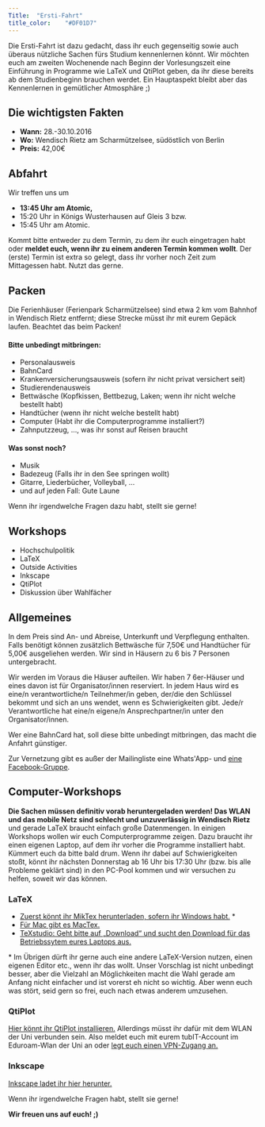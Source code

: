 ```yaml
---
Title:	"Ersti-Fahrt"
title_color:	"#DF01D7"
---
```

Die Ersti-Fahrt ist dazu gedacht, dass ihr euch gegenseitig sowie auch überaus nützliche Sachen fürs Studium kennenlernen könnt. Wir möchten euch am zweiten Wochenende nach Beginn der Vorlesungszeit eine Einführung in Programme wie LaTeX und QtiPlot geben, da ihr diese bereits ab dem Studienbeginn brauchen werdet. Ein Hauptaspekt bleibt aber das Kennenlernen in gemütlicher Atmosphäre ;)

## Die wichtigsten Fakten
* **Wann:** 28.-30.10.2016
* **Wo:** Wendisch Rietz am Scharmützelsee, südöstlich von Berlin
* **Preis:** 42,00€

## Abfahrt
Wir treffen uns um

* **13:45 Uhr am Atomic,**
* 15:20 Uhr in Königs Wusterhausen auf Gleis 3 bzw.
* 15:45 Uhr am Atomic.

Kommt bitte entweder zu dem Termin, zu dem ihr euch eingetragen habt oder **meldet euch, wenn ihr zu einem anderen Termin kommen wollt**. Der (erste) Termin ist extra so gelegt, dass ihr vorher noch Zeit zum Mittagessen habt. Nutzt das gerne.

## Packen
Die Ferienhäuser (Ferienpark Scharmützelsee) sind etwa 2 km vom Bahnhof in Wendisch Rietz entfernt; diese Strecke müsst ihr mit eurem Gepäck laufen. Beachtet das beim Packen!

#### Bitte unbedingt mitbringen:
* Personalausweis
* BahnCard
* Krankenversicherungsausweis (sofern ihr nicht privat versichert seit)
* Studierendenausweis
* Bettwäsche (Kopfkissen, Bettbezug, Laken; wenn ihr nicht welche bestellt habt)
* Handtücher (wenn ihr nicht welche bestellt habt)
* Computer (Habt ihr die Computerprogramme installiert?)
* Zahnputzzeug, …, was ihr sonst auf Reisen braucht

#### Was sonst noch?
* Musik
* Badezeug (Falls ihr in den See springen wollt)
* Gitarre, Liederbücher, Volleyball, …
* und auf jeden Fall: Gute Laune

Wenn ihr irgendwelche Fragen dazu habt, stellt sie gerne!

## Workshops
* Hochschulpolitik
* LaTeX
* Outside Activities
* Inkscape
* QtiPlot
* Diskussion über Wahlfächer

## Allgemeines
In dem Preis sind An- und Abreise, Unterkunft und Verpflegung enthalten. Falls benötigt können zusätzlich Bettwäsche für 7,50€ und Handtücher für 5,00€ ausgeliehen werden.
Wir sind in Häusern zu 6 bis 7 Personen untergebracht.

Wir werden im Voraus die Häuser aufteilen. Wir haben 7 6er-Häuser und eines davon ist für Organisator/innen reserviert. In jedem Haus wird es eine/n verantwortliche/n Teilnehmer/in geben, der/die den Schlüssel bekommt und sich an uns wendet, wenn es Schwierigkeiten gibt. Jede/r Verantwortliche hat eine/n eigene/n Ansprechpartner/in unter den Organisator/innen.

Wer eine BahnCard hat, soll diese bitte unbedingt mitbringen, das macht die Anfahrt günstiger.

Zur Vernetzung gibt es außer der Mailingliste eine Whats'App- und [eine Facebook-Gruppe](https://www.facebook.com/groups/517190595157808/ "Facebook").

## Computer-Workshops
**Die Sachen müssen definitiv vorab heruntergeladen werden! Das WLAN und das mobile Netz sind schlecht und unzuverlässig in Wendisch Rietz** und gerade LaTeX braucht einfach große Datenmengen.
In einigen Workshops wollen wir euch Computerprogramme zeigen. Dazu braucht ihr einen eigenen Laptop, auf dem ihr vorher die Programme installiert habt. Kümmert euch da bitte bald drum. Wenn ihr dabei auf Schwierigkeiten stoßt, könnt ihr nächsten Donnerstag ab 16 Uhr bis 17:30 Uhr (bzw. bis alle Probleme geklärt sind) in den PC-Pool kommen und wir versuchen zu helfen, soweit wir das können.

### LaTeX
* [Zuerst könnt ihr MikTex herunterladen, sofern ihr Windows habt.](http://miktex.org/download "MikTex") *
* [Für Mac gibt es MacTex.](https://tug.org/mactex/mactex-download.html "MacTex")
* [TeXstudio: Geht bitte auf „Download“ und sucht den Download für das Betriebssytem eures Laptops aus.](http://www.texstudio.org "TeXstudio")

\* Im Übrigen dürft ihr gerne auch eine andere LaTeX-Version nutzen, einen eigenen Editor etc., wenn ihr das wollt. Unser Vorschlag ist nicht unbedingt besser, aber die Vielzahl an Möglichkeiten macht die Wahl gerade am Anfang nicht einfacher und ist vorerst eh nicht so wichtig. Aber wenn euch was stört, seid gern so frei, euch nach etwas anderem umzusehen.

### QtiPlot
[Hier könnt ihr QtiPlot installieren.](https://www.physik.tu-berlin.de/qtiplot "QtiPlot") Allerdings müsst ihr dafür mit dem WLAN der Uni verbunden sein. Also meldet euch mit eurem tubIT-Account im Eduroam-Wlan der Uni an oder [legt euch einen VPN-Zugang an.](https://www.tubit.tu-berlin.de/menue/dienste/kommunikation_internet/vpn "Eine Anleitung")


### Inkscape
[Inkscape ladet ihr hier herunter.](https://inkscape.org/en/download "Inkscape")


Wenn ihr irgendwelche Fragen habt, stellt sie gerne!

**Wir freuen uns auf euch! ;)**

